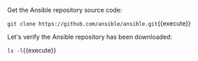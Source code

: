 Get the Ansible repository source code:

`git clone https://github.com/ansible/ansible.git`{{execute}}

Let's verify the Ansible repository has been downloaded:

`ls -l`{{execute}}
